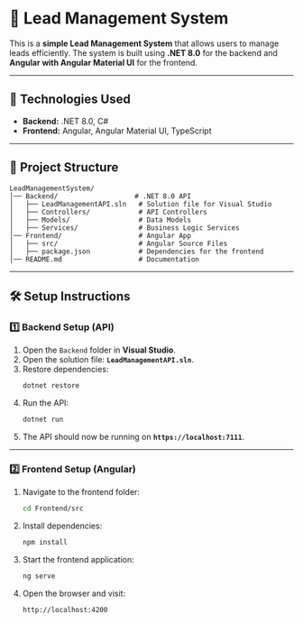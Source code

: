 # **📌 Lead Management System**

This is a **simple Lead Management System** that allows users to manage leads efficiently. The system is built using **.NET 8.0** for the backend and **Angular with Angular Material UI** for the frontend.

---

## **🚀 Technologies Used**
- **Backend:** .NET 8.0, C#
- **Frontend:** Angular, Angular Material UI, TypeScript

---

## **📂 Project Structure**
```
LeadManagementSystem/
│── Backend/                   # .NET 8.0 API
│   ├── LeadManagementAPI.sln   # Solution file for Visual Studio
│   ├── Controllers/            # API Controllers
│   ├── Models/                 # Data Models
│   ├── Services/               # Business Logic Services
│── Frontend/                   # Angular App
│   ├── src/                    # Angular Source Files
│   ├── package.json            # Dependencies for the frontend
│── README.md                   # Documentation
```

---

## **🛠 Setup Instructions**

### **1️⃣ Backend Setup (API)**
1. Open the `Backend` folder in **Visual Studio**.
2. Open the solution file: **`LeadManagementAPI.sln`**.
3. Restore dependencies:
   ```sh
   dotnet restore
   ```
4. Run the API:
   ```sh
   dotnet run
   ```
5. The API should now be running on **`https://localhost:7111`**.

---

### **2️⃣ Frontend Setup (Angular)**
1. Navigate to the frontend folder:
   ```sh
   cd Frontend/src
   ```
2. Install dependencies:
   ```sh
   npm install
   ```
3. Start the frontend application:
   ```sh
   ng serve
   ```
4. Open the browser and visit:
   ```
   http://localhost:4200
   ```

